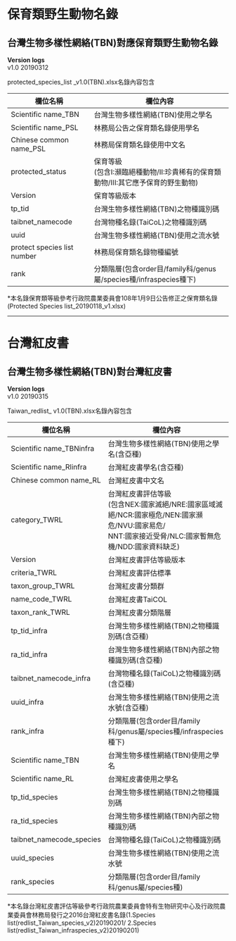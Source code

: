 # 保育類野生動物名錄
  
## 台灣生物多樣性網絡(TBN)對應保育類野生動物名錄

  **Version logs** <br />
  v1.0 20190312 <br />

  protected_species_list _v1.0(TBN).xlsx名錄內容包含 <br />
  
欄位名稱| 欄位內容
------------------ | --------------
Scientific name_TBN| 台灣生物多樣性網絡(TBN)使用之學名
Scientific name_PSL| 林務局公告之保育類名錄使用學名
Chinese common name_PSL|林務局保育類名錄使用中文名
protected_status|保育等級 <br />(包含I:瀕臨絕種動物/II:珍貴稀有的保育類動物/III:其它應予保育的野生動物)
Version|保育等級版本
tp_tid|台灣生物多樣性網絡(TBN)之物種識別碼
taibnet_namecode|台灣物種名錄(TaiCoL)之物種識別碼
uuid|台灣生物多樣性網絡(TBN)使用之流水號
protect species list number|林務局保育類名錄物種編號
rank|分類階層(包含order目/family科/genus屬/species種/infraspecies種下)
  
  *本名錄保育類等級參考行政院農業委員會108年1月9日公告修正之保育類名錄(Protected Species list_20190118_v1.xlsx)<br />

***


# 台灣紅皮書
  
## 台灣生物多樣性網絡(TBN)對台灣紅皮書

  **Version logs** <br />
  v1.0 20190315 <br />

  Taiwan_redlist_ v1.0(TBN).xlsx名錄內容包含 <br />
  
欄位名稱| 欄位內容
------------------ | --------------
Scientific name_TBNinfra| 台灣生物多樣性網絡(TBN)使用之學名(含亞種)
Scientific name_Rlinfra| 台灣紅皮書學名(含亞種)
Chinese common name_RL|台灣紅皮書中文名
category_TWRL|台灣紅皮書評估等級 <br />(包含NEX:國家滅絕/NRE:國家區域滅絕/NCR:國家極危/NEN:國家瀕危/NVU:國家易危/<br />NNT:國家接近受脅/NLC:國家暫無危機/NDD:國家資料缺乏)
Version|台灣紅皮書評估等級版本
criteria_TWRL|台灣紅皮書評估標準
taxon_group_TWRL|台灣紅皮書分類群
name_code_TWRL|台灣紅皮書TaiCOL
taxon_rank_TWRL|台灣紅皮書分類階層
tp_tid_infra|台灣生物多樣性網絡(TBN)之物種識別碼(含亞種)
ra_tid_infra|台灣生物多樣性網絡(TBN)內部之物種識別碼(含亞種)
taibnet_namecode_infra|台灣物種名錄(TaiCoL)之物種識別碼(含亞種)
uuid_infra|台灣生物多樣性網絡(TBN)使用之流水號(含亞種)
rank_infra|分類階層(包含order目/family科/genus屬/species種/infraspecies種下)
Scientific name_TBN|台灣生物多樣性網絡(TBN)使用之學名
Scientific name_RL|台灣紅皮書使用之學名
tp_tid_species|台灣生物多樣性網絡(TBN)之物種識別碼
ra_tid_species|台灣生物多樣性網絡(TBN)內部之物種識別碼
taibnet_namecode_species|台灣物種名錄(TaiCoL)之物種識別碼
uuid_species|台灣生物多樣性網絡(TBN)使用之流水號
rank_species|分類階層(包含order目/family科/genus屬/species種)

  
  *本名錄台灣紅皮書評估等級參考行政院農業委員會特有生物研究中心及行政院農業委員會林務局發行之2016台灣紅皮書名錄(1.Species list(redlist_Taiwan_species_v2)20190201/ 2.Species list(redlist_Taiwan_infraspecies_v2)20190201)<br />
  
  
  
  
  
